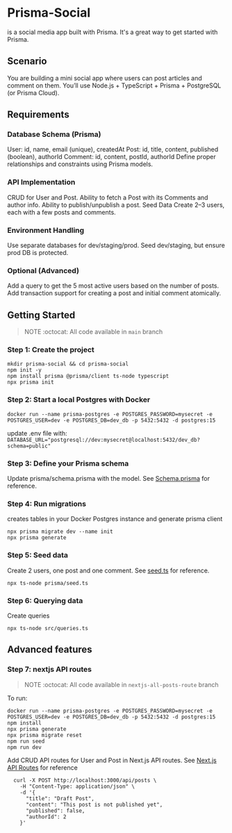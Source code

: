 # Prisma-Social
is a social media app built with Prisma. It's a great way to get started with Prisma.

## Scenario
You are building a mini social app where users can post articles and comment on them. 
You’ll use Node.js + TypeScript + Prisma + PostgreSQL (or Prisma Cloud).

## Requirements

### Database Schema (Prisma)
User: id, name, email (unique), createdAt
Post: id, title, content, published (boolean), authorId
Comment: id, content, postId, authorId
Define proper relationships and constraints using Prisma models.

### API Implementation
CRUD for User and Post.
Ability to fetch a Post with its Comments and author info.
Ability to publish/unpublish a post.
Seed Data
Create 2–3 users, each with a few posts and comments.

### Environment Handling
Use separate databases for dev/staging/prod.
Seed dev/staging, but ensure prod DB is protected.

### Optional (Advanced)
Add a query to get the 5 most active users based on the number of posts.
Add transaction support for creating a post and initial comment atomically.

## Getting Started
> NOTE :octocat: All code available in `main` branch

### Step 1: Create the project
```
mkdir prisma-social && cd prisma-social
npm init -y
npm install prisma @prisma/client ts-node typescript
npx prisma init
```

### Step 2: Start a local Postgres with Docker
```
docker run --name prisma-postgres -e POSTGRES_PASSWORD=mysecret -e POSTGRES_USER=dev -e POSTGRES_DB=dev_db -p 5432:5432 -d postgres:15
```
update .env file with:
`DATABASE_URL="postgresql://dev:mysecret@localhost:5432/dev_db?schema=public"`

### Step 3: Define your Prisma schema
Update prisma/schema.prisma with the model. See [Schema.prisma](./prisma/schema.prisma) for reference.

### Step 4: Run migrations
creates tables in your Docker Postgres instance and generate prisma client
```
npx prisma migrate dev --name init
npx prisma generate
```
### Step 5: Seed data
Create 2 users, one post and one comment. See [seed.ts](./prisma/seed.ts) for reference.
```
npx ts-node prisma/seed.ts
```

### Step 6: Querying data
Create queries
```
npx ts-node src/queries.ts
```

## Advanced features
### Step 7: nextjs API routes
> NOTE :octocat: All code available in `nextjs-all-posts-route` branch

To run:
```
docker run --name prisma-postgres -e POSTGRES_PASSWORD=mysecret -e POSTGRES_USER=dev -e POSTGRES_DB=dev_db -p 5432:5432 -d postgres:15
npm install
npx prisma generate
npx prisma migrate reset
npm run seed
npm run dev
```
Add CRUD API routes for User and Post in Next.js API routes. See [Next.js API Routes](./pages/api) for reference
```
  curl -X POST http://localhost:3000/api/posts \
    -H "Content-Type: application/json" \
    -d '{
      "title": "Draft Post",
      "content": "This post is not published yet",
      "published": false,
      "authorId": 2
    }'
```
